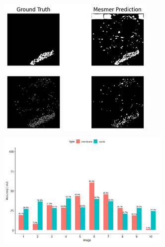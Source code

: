 ![alt text](https://github.com/milesbailey121/mask_comparison/blob/main/comparison.png?raw=true)


![alt text](https://github.com/milesbailey121/mask_comparison/blob/main/barchart.png?raw=true)

